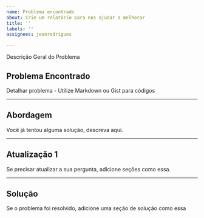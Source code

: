 ```yaml
---
name: Problema encontrado
about: Crie um relatório para nos ajudar a melhorar
title: ''
labels: ''
assignees: jeanrodrigues

---
```


Descrição Geral do Problema

## Problema Encontrado
Detalhar problema - Utilize Markdown ou Gist para códigos

---

## Abordagem
Você já tentou alguma solução, descreva aqui.

---

## Atualização 1
Se precisar atualizar a sua pergunta, adicione seções como essa.

---

## Solução
Se o problema foi resolvido, adicione uma seção de solução como essa
